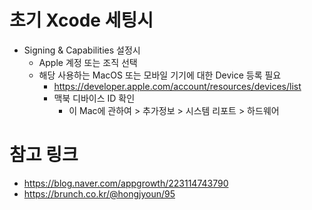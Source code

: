 # 초기 Xcode 세팅시 

- Signing & Capabilities 설정시 
  - Apple 계정 또는 조직 선택 
  - 해당 사용하는 MacOS 또는 모바일 기기에 대한 Device 등록 필요 
    - https://developer.apple.com/account/resources/devices/list
    - 맥북 디바이스 ID 확인 
      - 이 Mac에 관하여 > 추가정보 > 시스템 리포트 > 하드웨어 

# 참고 링크 

- https://blog.naver.com/appgrowth/223114743790 
- https://brunch.co.kr/@hongjyoun/95